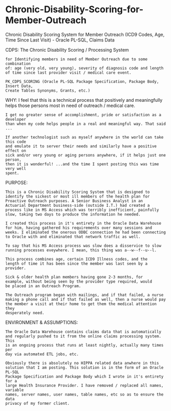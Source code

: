 # Chronic-Disability-Scoring-for-Member-Outreach
Chronic Disability Scoring System for Member Outreach (ICD9 Codes, Age, Time Since Last Visit) - Oracle PL-SQL, Claims Data
  
CDPS:   The Chronic Disability Scoring / Processing System 

	for Identifying members in need of Member Outreach due to some combination 
	of: age (very old, very young), severity of diagnosis code and length 
	of time since last provider visit / medical care event.

	PK_CDPS_SCORING (Oracle PL-SQL Package Specification, Package Body, Insert Data, 
	Create Tables Synonyms, Grants, etc.)

WHY:
	I feel that this is a technical process that positively and meaningfully helps 
	those persons most in need of outreach / medical care. 
			   
	I get no greater sense of accomplishment, pride or satisfaction as a developer 
	than when my code helps people in a real and meaningful way. That said ...

	If another technologist such as myself anywhere in the world can take this code 
	and emulate it to server their needs and similarly have a positive effect on 
	sick and/or very young or aging persons anywhere, if it helps just one person, 
	then it is wonderful! ...and the time I spent posting this was time very well 
	spent.

PURPOSE:

	This is a Chronic Disability Scoring System that is designed to 
	identify the sickest or most ill members of the health plan for 
	Proactive Outreach purposes. A Senior Business Analyst in an 
	Actuarial Department business-side (outside I.T.) had created a 
	process like in MS Access which was terribly inefficient, painfully 
	slow, taking two days to produce the information he needed.

	I created this process in it's entirety in the Oracle Data Warehouse 
	for him, having gathered his requirements over many sessions and 
	weeks. I eliminated the onerous ODBC connection he had been connecting 
	to Oracle with and eliminated that network traffic as well.

	To say that his MS Access process was slow does a disservice to slow 
	running processes eveywhere. I mean, this thing was a--w--f--u--l.

	This process combines age, certain ICD9 Illness codes, and the 
	length of time it has been since the member was last seen by a 
	provider.

	Sick & older health plan members having gone 2-3 months, for 
	example, without being seen by the provider type required, would 
	be placed in an Outreach Program.

	The Outreach program began with mailings, and if that failed, a nurse 
	making a phone call and if that failed as well, then a nurse would pay 
	the member a visit at their home to get them the medical attention they 
	desperately need.

ENVIRONMENT & ASSUMPTIONS:

	The Oracle Data Warehouse contains claims data that is automatically 
	and regularly pushed to it from the online claims processing system. This 
	is an ongoing process that runs at least nightly, actually many times per 
	day via automated ETL jobs, etc.

	Obviously there is absolutely no HIPPA related data anwhere in this 
	solution that I am posting. This solution is in the form of an Oracle PL-SQL 
	Package Specification and Package Body which I wrote in it's entirety for a 
	large Health Insurance Provider. I have removed / replaced all names, variable 
	names, server names, user names, table names, etc so as to ensure the data 
	privacy of my former client.
